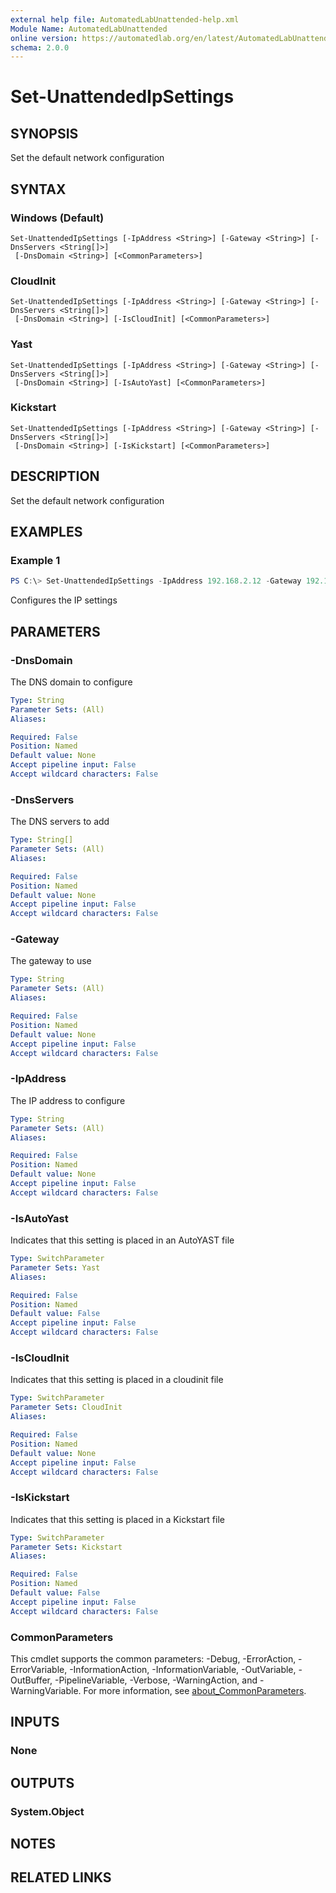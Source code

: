 ```yaml
---
external help file: AutomatedLabUnattended-help.xml
Module Name: AutomatedLabUnattended
online version: https://automatedlab.org/en/latest/AutomatedLabUnattended/en-us/Set-UnattendedIpSettings
schema: 2.0.0
---
```


# Set-UnattendedIpSettings

## SYNOPSIS
Set the default network configuration

## SYNTAX

### Windows (Default)
```
Set-UnattendedIpSettings [-IpAddress <String>] [-Gateway <String>] [-DnsServers <String[]>]
 [-DnsDomain <String>] [<CommonParameters>]
```

### CloudInit
```
Set-UnattendedIpSettings [-IpAddress <String>] [-Gateway <String>] [-DnsServers <String[]>]
 [-DnsDomain <String>] [-IsCloudInit] [<CommonParameters>]
```

### Yast
```
Set-UnattendedIpSettings [-IpAddress <String>] [-Gateway <String>] [-DnsServers <String[]>]
 [-DnsDomain <String>] [-IsAutoYast] [<CommonParameters>]
```

### Kickstart
```
Set-UnattendedIpSettings [-IpAddress <String>] [-Gateway <String>] [-DnsServers <String[]>]
 [-DnsDomain <String>] [-IsKickstart] [<CommonParameters>]
```

## DESCRIPTION
Set the default network configuration

## EXAMPLES

### Example 1
```powershell
PS C:\> Set-UnattendedIpSettings -IpAddress 192.168.2.12 -Gateway 192.168.2.1 -DnsServer 8.8.8.8,8.8.4.4
```

Configures the IP settings

## PARAMETERS

### -DnsDomain
The DNS domain to configure

```yaml
Type: String
Parameter Sets: (All)
Aliases:

Required: False
Position: Named
Default value: None
Accept pipeline input: False
Accept wildcard characters: False
```

### -DnsServers
The DNS servers to add

```yaml
Type: String[]
Parameter Sets: (All)
Aliases:

Required: False
Position: Named
Default value: None
Accept pipeline input: False
Accept wildcard characters: False
```

### -Gateway
The gateway to use

```yaml
Type: String
Parameter Sets: (All)
Aliases:

Required: False
Position: Named
Default value: None
Accept pipeline input: False
Accept wildcard characters: False
```

### -IpAddress
The IP address to configure

```yaml
Type: String
Parameter Sets: (All)
Aliases:

Required: False
Position: Named
Default value: None
Accept pipeline input: False
Accept wildcard characters: False
```

### -IsAutoYast
Indicates that this setting is placed in an AutoYAST file

```yaml
Type: SwitchParameter
Parameter Sets: Yast
Aliases:

Required: False
Position: Named
Default value: False
Accept pipeline input: False
Accept wildcard characters: False
```

### -IsCloudInit
Indicates that this setting is placed in a cloudinit file

```yaml
Type: SwitchParameter
Parameter Sets: CloudInit
Aliases:

Required: False
Position: Named
Default value: None
Accept pipeline input: False
Accept wildcard characters: False
```

### -IsKickstart
Indicates that this setting is placed in a Kickstart file

```yaml
Type: SwitchParameter
Parameter Sets: Kickstart
Aliases:

Required: False
Position: Named
Default value: False
Accept pipeline input: False
Accept wildcard characters: False
```

### CommonParameters
This cmdlet supports the common parameters: -Debug, -ErrorAction, -ErrorVariable, -InformationAction, -InformationVariable, -OutVariable, -OutBuffer, -PipelineVariable, -Verbose, -WarningAction, and -WarningVariable. For more information, see [about_CommonParameters](http://go.microsoft.com/fwlink/?LinkID=113216).

## INPUTS

### None
## OUTPUTS

### System.Object
## NOTES

## RELATED LINKS

